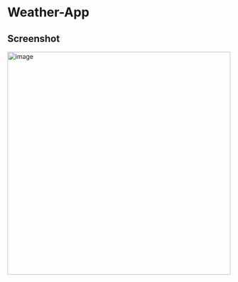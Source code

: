 # Weather-App

## Screenshot

<img width="502" alt="image" src="https://user-images.githubusercontent.com/37551348/61437975-96ddaa80-a953-11e9-9418-5e590daa241f.png">

